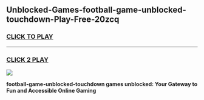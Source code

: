
## Unblocked-Games-football-game-unblocked-touchdown-Play-Free-20zcq
<h3>
<a href="https://premium76.site?title=football-game-unblocked-touchdown&ref=10A">CLICK TO PLAY</a></h3>
<hr>

<h3>
<a href="https://premium76.site?title=football-game-unblocked-touchdown&ref=10A">CLICK 2 PLAY</a>
  
</h3>

<a href="https://premium76.site?title=football-game-unblocked-touchdown&ref=10A"><img src="https://clearcache.store/games.png"></a>


**football-game-unblocked-touchdown games unblocked: Your Gateway to Fun and Accessible Online Gaming**
